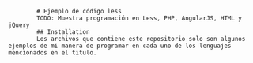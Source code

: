 			# Ejemplo de código less
			TODO: Muestra programación en Less, PHP, AngularJS, HTML y jQuery
			## Installation
			Los archivos que contiene este repositorio solo son algunos ejemplos de mi manera de programar en cada uno de los lenguajes mencionados en el titulo.
		